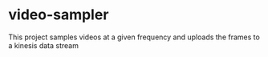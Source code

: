 # video-sampler
This project samples videos at a given frequency and uploads the frames to a kinesis data stream
